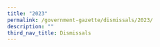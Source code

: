 ```yaml
---
title: "2023"
permalink: /government-gazette/dismissals/2023/
description: ""
third_nav_title: Dismissals
---
```

